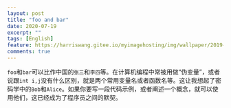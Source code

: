 ```yaml
---
layout: post
title: "foo and bar"
date: 2020-07-19
excerpt: ""
tags: [English]
feature: https://harriswang.gitee.io/myimagehosting/img/wallpaper/2019-10-29.jpeg
comments: true
---
```


`foo`和`bar`可以比作中国的`张三`和`李四`等。在计算机编程中常被用做“伪变量”，或者说跟`int i,j`没有什么区别，就是两个常用变量名或者函数名等。这让我想起了密码学中的`Bob`和`Alice`。如果你要写一段代码示例，或者阐述一个概念，就可以使用他们，这已经成为了程序员之间的默契。